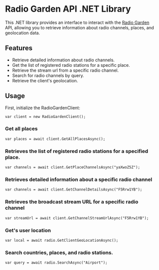 # Radio Garden API .NET Library

This .NET library provides an interface to interact with the [Radio Garden](https://radio.garden/) API, allowing you to retrieve information about radio channels, places, and geolocation data.

## Features

- Retrieve detailed information about radio channels.
- Get the list of registered radio stations for a specific place.
- Retrieve the stream url from a specific radio channel.
- Search for radio channels by query.
- Retrieve the client's geolocation.

## Usage

First, initialize the RadioGardenClient:
```
var client = new RadioGardenClient();
```

### Get all places
```
var places = await client.GetAllPlacesAsync();
```

### Retrieves the list of registered radio stations for a specified place.
```
var channels = await client.GetPlaceChannelsAsync("yaXwoZ5Z");
```

### Retrieves detailed information about a specific radio channel
```
var channels = await client.GetChannelDetailsAsync("F5Rrw1YB");
```

### Retrieves the broadcast stream URL for a specific radio channel
```
var streamUrl = await client.GetChannelStreamUrlAsync("F5Rrw1YB");
```


### Get's user location
```
var local = await radio.GetClientGeoLocationAsync();
```


### Search countries, places, and radio stations.
```
var query = await radio.SearchAsync("Airport");
```






